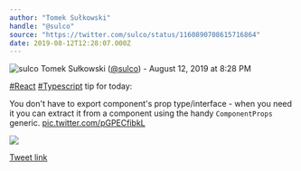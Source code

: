 ```yaml
---
author: "Tomek Sułkowski"
handle: "@sulco"
source: "https://twitter.com/sulco/status/1160890708615716864"
date: 2019-08-12T12:28:07.000Z
---
```

![sulco](https://pbs.twimg.com/profile_images/799913500600598528/z4Wctlai_normal.jpg)
Tomek Sułkowski ([@sulco](https://twitter.com/sulco)) - August 12, 2019 at 8:28 PM

[#React](https://twitter.com/hashtag/React) [#Typescript](https://twitter.com/hashtag/Typescript) tip for today:

You don't have to export component's prop type/interface - when you need it you can extract it from a component using the handy `ComponentProps` generic. [pic.twitter.com/pGPECfibkL](https://twitter.com/sulco/status/1160890708615716864/photo/1)

![](https://pbs.twimg.com/media/EBxP6QQW4AQMAhz.jpg)

[Tweet link](https://twitter.com/sulco/status/1160890708615716864)